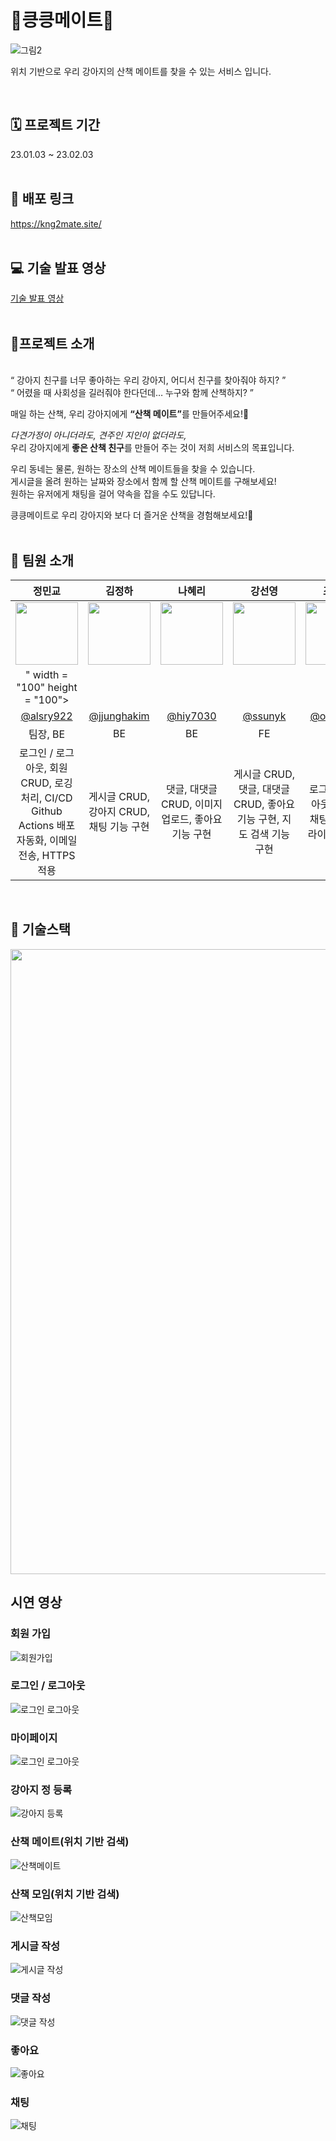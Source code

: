 # 🐾킁킁메이트🐾
![그림2](https://user-images.githubusercontent.com/111368350/215993863-a6600c9d-1b91-4827-99cf-74aac6c0abfa.png)

위치 기반으로 우리 강아지의 산책 메이트를 찾을 수 있는 서비스 입니다.

<br>

## 🗓️ 프로젝트 기간
23.01.03 ~ 23.02.03
<br><br>
## 🔗 배포 링크 
https://kng2mate.site/
<br><br>
## 💻 기술 발표 영상
[기술 발표 영상](https://www.youtube.com/watch?v=pJ8S_4A29_I&feature=youtu.be)
<br><br>

## 🐾프로젝트 소개
<br>
“ 강아지 친구를 너무 좋아하는 우리 강아지, 어디서 친구를 찾아줘야 하지? ”<br>“ 어렸을 때 사회성을 길러줘야 한다던데… 누구와 함께 산책하지? ”</br>


매일 하는 산책, 우리 강아지에게 <b>“산책 메이트”</b>를 만들어주세요!🦮

<i>다견가정이 아니더라도, 견주인 지인이 없더라도,</i>
<br>우리 강아지에게 <b>좋은 산책 친구</b>를 만들어 주는 것이 저희 서비스의 목표입니다.</br>

우리 동네는 물론, 원하는 장소의 산책 메이트들을 찾을 수 있습니다.
<br>게시글을 올려 원하는 날짜와 장소에서 함께 할 산책 메이트를 구해보세요!
<br>원하는 유저에게 채팅을 걸어 약속을 잡을 수도 있답니다.</br>

킁킁메이트로 우리 강아지와 보다 더 즐거운 산책을 경험해보세요!🐾
<br><br>
## 🐶 팀원 소개
|정민교|김정하|나혜리|강선영|조규성|채예린|
|:--------------------:|:--------------------:|:--------------------:|:--------------------:|:--------------------:|:--------------------:|
|<img src = "" width = "100" height = "100">|<img src = "" width = "100" height = "100">|<img src = "" width = "100" height = "100">|<img src = "" width = "100" height = "100">|<img src = "" width = "100" height = "100">|<img src = "" width = "100" height = "100">|<img src = "![채예린](https://user-images.githubusercontent.com/67780354/216006696-5a067210-f6df-438a-a82e-15a42d752d0a.jpg)
" width = "100" height = "100">|
|[@alsry922](https://github.com/alsry922)|[@jjunghakim](https://github.com/jjunghakim)|[@hiy7030](https://github.com/hiy7030)|[@ssunyk](https://github.com/ssunyk)|[@operat04](https://github.com/operat04)|[@chyerin802](https://github.com/chyerin802)|
|팀장, BE|BE|BE|FE|FE|FE|
|로그인 / 로그아웃, 회원 CRUD, 로깅 처리, CI/CD Github Actions 배포 자동화, 이메일 전송, HTTPS 적용|게시글 CRUD, 강아지  CRUD, 채팅 기능 구현|댓글, 대댓글 CRUD, 이미지 업로드, 좋아요 기능 구현|게시글 CRUD, 댓글, 대댓글 CRUD, 좋아요 기능 구현, 지도 검색 기능 구현|로그인 / 로그아웃, 실시간 채팅 구현, 클라이언트 배포|회원 CRUD, 강아지 CRUD, 이미지 업로드, 동 주소 검색 기능|





<br>

## 🔧 기술스택
  
<img src = "https://user-images.githubusercontent.com/111368350/215987727-a6f91c3b-9322-4f7d-9c3f-93c3066937e4.png" width="1000"/>

## 시연 영상

### 회원 가입

![회원가입](https://user-images.githubusercontent.com/67780354/215999285-d8bc5171-6d53-4178-9920-7c72fc614d34.gif)

### 로그인 / 로그아웃

![로그인 로그아웃](https://user-images.githubusercontent.com/67780354/215999439-e2bda0e8-7f1e-4c08-932e-a11ba1db8127.gif)

### 마이페이지

![로그인 로그아웃](https://user-images.githubusercontent.com/67780354/215999508-c4837b2d-e2d1-46b8-9c75-c19fcaf4200d.gif)

### 강아지 정 등록

![강아지 등록](https://user-images.githubusercontent.com/67780354/216001711-d9ca767b-f69b-4b53-937e-a1effb647d01.gif)

### 산책 메이트(위치 기반 검색)

![산책메이트](https://user-images.githubusercontent.com/67780354/215999597-b87009bc-a948-40d8-8925-1a643d8ea302.gif)

### 산책 모임(위치 기반 검색)

![산책모임](https://user-images.githubusercontent.com/67780354/216001499-6e42df53-04de-4f7b-979f-7e126cee5209.gif)

### 게시글 작성

![게시글 작성](https://user-images.githubusercontent.com/67780354/216002049-b112ca35-d96d-48ce-b5e3-510b52163b32.gif)


### 댓글 작성

![댓글 작성](https://user-images.githubusercontent.com/67780354/216001605-774c0330-cb51-43e8-88da-574f8d963e33.gif)

### 좋아요

![좋아요](https://user-images.githubusercontent.com/67780354/216002394-b1169af3-cf45-4ef9-a8d4-5a0af7e269d9.gif)

### 채팅

![채팅](https://user-images.githubusercontent.com/67780354/216002190-8cf341e0-3420-4ea0-a2b7-3fe776ba1887.gif)
